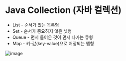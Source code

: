 # Java Collection (자바 컬렉션)

+ List - 순서가 있는 목록형
+ Set - 순서가 중요하지 않은 셋형
+ Queue - 먼저 들어온 것이 먼저 나가는 큐형
+ Map - 키-값(key-value)으로 저장되는 맵형


![image](https://user-images.githubusercontent.com/73928346/125187570-2e3c1680-e26b-11eb-8905-44a703c8cf7c.png)





